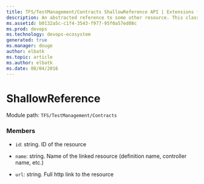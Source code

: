 ```yaml
---
title: TFS/TestManagement/Contracts ShallowReference API | Extensions for Visual Studio Team Services
description: An abstracted reference to some other resource. This class is used to provide the build data contracts with a uniform way to reference other resources in a way that provides easy traversal through links.
ms.assetid: b0132a5c-c1f4-3543-f977-95f0a57ed08c
ms.prod: devops
ms.technology: devops-ecosystem
generated: true
ms.manager: douge
author: elbatk
ms.topic: article
ms.author: elbatk
ms.date: 08/04/2016
---
```


# ShallowReference

Module path: `TFS/TestManagement/Contracts`


### Members

* `id`: string. ID of the resource

* `name`: string. Name of the linked resource (definition name, controller name, etc.)

* `url`: string. Full http link to the resource

